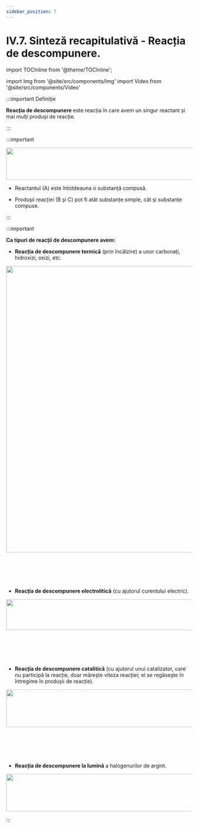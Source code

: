 ```yaml
---
sidebar_position: 7
---
```


# IV.7. Sinteză recapitulativă - Reacția de descompunere.

import TOCInline from '@theme/TOCInline';

<TOCInline toc={toc} />



import Img from '@site/src/components/Img'
import Video from '@site/src/components/Video'





:::important Definiţie

**Reacția de descompunere** este reacția în care avem un singur reactant și mai mulți produși de reacție. 



:::


:::important

<Img className="img-responsive4" src="chimie/clasa8/capitolul4/4_1_Poza0_SchemaReactieiDeDescompunere_vers2.jpg" width="1000" height="87" />

- Reactantul (A) este întotdeauna o substanță compusă.

- Produșii reacției (B și C) pot fi atât substanțe simple, cât și substanțe compuse.

 
:::



:::important

**Ca tipuri de reacții de descompunere avem:**

- **Reacția de descompunere termică** (prin încălzire) a unor carbonați, hidroxizi, oxizi, etc.


<Img className="img-responsive4" src="chimie/clasa8/capitolul4/4_5_Poza2_Retine_ReactiiDeDescompunereTermica_vers2.jpg" width="1000" height="777" />


<br></br>
<br></br>


- **Reacția de descompunere electrolitică** (cu ajutorul curentului electric).


<Img className="img-responsive4" src="chimie/clasa8/capitolul4/4_5_Poza3_Retine_ReactiiDeDescompunereElectrolitica_vers2.jpg" width="1000" height="84" />


<br></br>
<br></br>

- **Reacția de descompunere catalitică** (cu ajutorul unui catalizator, care nu participă la reacție, doar mărește viteza reacției; el se regăsește în întregime în produșii de reacție).


<Img className="img-responsive4" src="chimie/clasa8/capitolul4/4_5_Poza4_Retine_ReactiiDeDescompunereCatalitica_vers2.jpg" width="1000" height="102" />

<br></br>
<br></br>

- **Reacția de descompunere la lumină** a halogenurilor de argint. 

<Img className="img-responsive4" src="chimie/clasa8/capitolul4/4_5_Poza5_Retine_ReactiiDeDescompunereLaLumina_vers2.jpg" width="1000" height="102" />


:::







<br></br>
<br></br>
